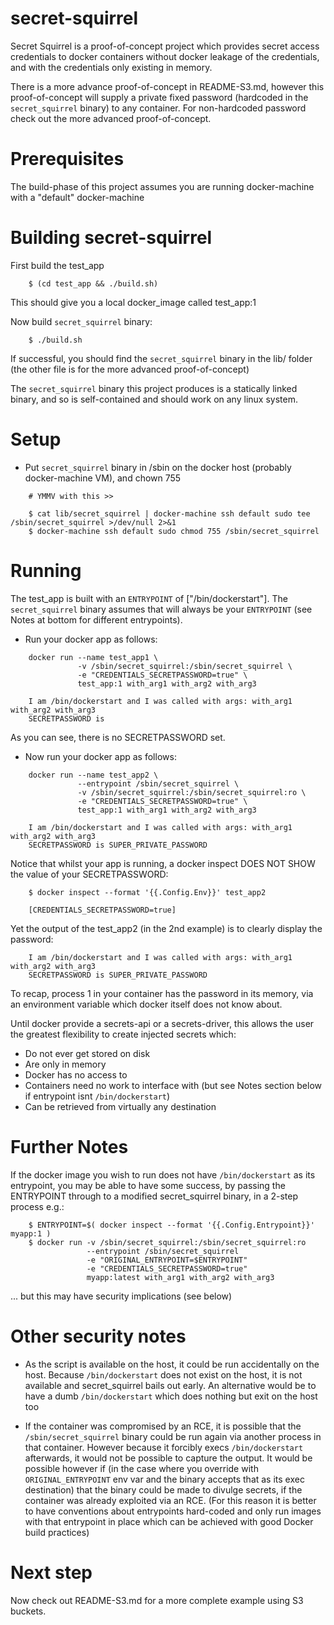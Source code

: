 secret-squirrel
===============

Secret Squirrel is a proof-of-concept project which provides secret access credentials to docker containers without docker leakage of the credentials, and with the credentials only existing in memory.

There is a more advance proof-of-concept in README-S3.md, however this proof-of-concept will supply a private fixed password (hardcoded in the `secret_squirrel` binary) to any container. For non-hardcoded password check out the more advanced proof-of-concept.

Prerequisites
=============

The build-phase of this project assumes you are running docker-machine with a "default" docker-machine

Building secret-squirrel
========================

First build the test_app

```
    $ (cd test_app && ./build.sh)
```

This should give you a local docker_image called test_app:1

Now build `secret_squirrel` binary:

```
    $ ./build.sh
```

If successful, you should find the `secret_squirrel` binary in the lib/ folder (the other file is for the more advanced proof-of-concept)

The `secret_squirrel` binary this project produces is a statically linked binary, and so is self-contained and should work on any linux system.

Setup
=====

* Put `secret_squirrel` binary in /sbin on the docker host (probably docker-machine VM), and chown 755

```
    # YMMV with this >>

    $ cat lib/secret_squirrel | docker-machine ssh default sudo tee /sbin/secret_squirrel >/dev/null 2>&1 
    $ docker-machine ssh default sudo chmod 755 /sbin/secret_squirrel
```

Running
=======

The test_app is built with an `ENTRYPOINT` of ["/bin/dockerstart"]. The `secret_squirrel` binary assumes that will always be your `ENTRYPOINT` (see Notes at bottom for different entrypoints).

* Run your docker app as follows:

```
    docker run --name test_app1 \
               -v /sbin/secret_squirrel:/sbin/secret_squirrel \
               -e "CREDENTIALS_SECRETPASSWORD=true" \
               test_app:1 with_arg1 with_arg2 with_arg3

    I am /bin/dockerstart and I was called with args: with_arg1 with_arg2 with_arg3
    SECRETPASSWORD is 
```

As you can see, there is no SECRETPASSWORD set.

* Now run your docker app as follows:

```
    docker run --name test_app2 \
               --entrypoint /sbin/secret_squirrel \
               -v /sbin/secret_squirrel:/sbin/secret_squirrel:ro \
               -e "CREDENTIALS_SECRETPASSWORD=true" \
               test_app:1 with_arg1 with_arg2 with_arg3

    I am /bin/dockerstart and I was called with args: with_arg1 with_arg2 with_arg3
    SECRETPASSWORD is SUPER_PRIVATE_PASSWORD
```

Notice that whilst your app is running, a docker inspect DOES NOT SHOW the value of your SECRETPASSWORD:

```
    $ docker inspect --format '{{.Config.Env}}' test_app2

    [CREDENTIALS_SECRETPASSWORD=true]
```

Yet the output of the test_app2 (in the 2nd example) is to clearly display the password:

```
    I am /bin/dockerstart and I was called with args: with_arg1 with_arg2 with_arg3
    SECRETPASSWORD is SUPER_PRIVATE_PASSWORD
```

To recap, process 1 in your container has the password in its memory, via an environment variable which docker itself does not know about.

Until docker provide a secrets-api or a secrets-driver, this allows the user the greatest flexibility to create injected secrets which:

* Do not ever get stored on disk
* Are only in memory
* Docker has no access to
* Containers need no work to interface with (but see Notes section below if entrypoint isnt `/bin/dockerstart`)
* Can be retrieved from virtually any destination

Further Notes
=============

If the docker image you wish to run does not have `/bin/dockerstart` as its entrypoint, you may be able to have some success, by passing the ENTRYPOINT through to a modified secret_squirrel binary, in a 2-step process e.g.:

```
    $ ENTRYPOINT=$( docker inspect --format '{{.Config.Entrypoint}}' myapp:1 )
    $ docker run -v /sbin/secret_squirrel:/sbin/secret_squirrel:ro
                 --entrypoint /sbin/secret_squirrel 
                 -e "ORIGINAL_ENTRYPOINT=$ENTRYPOINT" 
                 -e "CREDENTIALS_SECRETPASSWORD=true" 
                 myapp:latest with_arg1 with_arg2 with_arg3
```

... but this may have security implications (see below)

Other security notes
====================

* As the script is available on the host, it could be run accidentally on the host. Because `/bin/dockerstart` does not exist on the host, it is not available and secret_squirrel bails out early. An alternative would be to have a dumb `/bin/dockerstart` which does nothing but exit on the host too

* If the container was compromised by an RCE, it is possible that the `/sbin/secret_squirrel` binary could be run again via another process in that container. However because it forcibly execs `/bin/dockerstart` afterwards, it would not be possible to capture the output. It would be possible however if (in the case where you override with `ORIGINAL_ENTRYPOINT` env var and the binary accepts that as its exec destination) that the binary could be made to divulge secrets, if the container was already exploited via an RCE. (For this reason it is better to have conventions about entrypoints hard-coded and only run images with that entrypoint in place which can be achieved with good Docker build practices)

Next step
=========

Now check out README-S3.md for a more complete example using S3 buckets.

